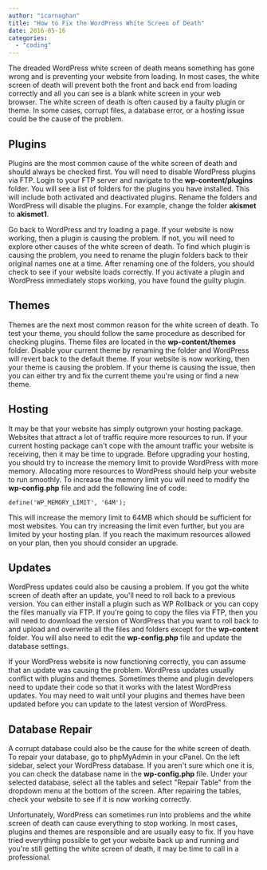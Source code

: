 ```yaml
---
author: "icarnaghan"
title: "How to Fix the WordPress White Screen of Death"
date: 2016-05-16
categories: 
  - "coding"
---
```


The dreaded WordPress white screen of death means something has gone wrong and is preventing your website from loading. In most cases, the white screen of death will prevent both the front and back end from loading correctly and all you can see is a blank white screen in your web browser. The white screen of death is often caused by a faulty plugin or theme. In some cases, corrupt files, a database error, or a hosting issue could be the cause of the problem.

## Plugins

Plugins are the most common cause of the white screen of death and should always be checked first. You will need to disable WordPress plugins via FTP. Login to your FTP server and navigate to the **wp-content/plugins** folder. You will see a list of folders for the plugins you have installed. This will include both activated and deactivated plugins. Rename the folders and WordPress will disable the plugins. For example, change the folder **akismet** to **akismet1**.

Go back to WordPress and try loading a page. If your website is now working, then a plugin is causing the problem. If not, you will need to explore other causes of the white screen of death. To find which plugin is causing the problem, you need to rename the plugin folders back to their original names one at a time. After renaming one of the folders, you should check to see if your website loads correctly. If you activate a plugin and WordPress immediately stops working, you have found the guilty plugin.

## Themes

Themes are the next most common reason for the white screen of death. To test your theme, you should follow the same procedure as described for checking plugins. Theme files are located in the **wp-content/themes** folder. Disable your current theme by renaming the folder and WordPress will revert back to the default theme. If your website is now working, then your theme is causing the problem. If your theme is causing the issue, then you can either try and fix the current theme you're using or find a new theme.

## **Hosting**

It may be that your website has simply outgrown your hosting package. Websites that attract a lot of traffic require more resources to run. If your current hosting package can't cope with the amount traffic your website is receiving, then it may be time to upgrade. Before upgrading your hosting, you should try to increase the memory limit to provide WordPress with more memory. Allocating more resources to WordPress should help your website to run smoothly. To increase the memory limit you will need to modify the **wp-config.php** file and add the following line of code:

```
define('WP_MEMORY_LIMIT', '64M');
```

This will increase the memory limit to 64MB which should be sufficient for most websites. You can try increasing the limit even further, but you are limited by your hosting plan. If you reach the maximum resources allowed on your plan, then you should consider an upgrade.

## Updates

WordPress updates could also be causing a problem. If you got the white screen of death after an update, you'll need to roll back to a previous version. You can either install a plugin such as WP Rollback or you can copy the files manually via FTP. If you're going to copy the files via FTP, then you will need to download the version of WordPress that you want to roll back to and upload and overwrite all the files and folders except for the **wp-content** folder. You will also need to edit the **wp-config.php** file and update the database settings.

If your WordPress website is now functioning correctly, you can assume that an update was causing the problem. WordPress updates usually conflict with plugins and themes. Sometimes theme and plugin developers need to update their code so that it works with the latest WordPress updates. You may need to wait until your plugins and themes have been updated before you can update to the latest version of WordPress.

## Database Repair

A corrupt database could also be the cause for the white screen of death. To repair your database, go to phpMyAdmin in your cPanel. On the left sidebar, select your WordPress database. If you aren't sure which one it is, you can check the database name in the **wp-config.php** file. Under your selected database, select all the tables and select "Repair Table" from the dropdown menu at the bottom of the screen. After repairing the tables, check your website to see if it is now working correctly.

Unfortunately, WordPress can sometimes run into problems and the white screen of death can cause everything to stop working. In most cases, plugins and themes are responsible and are usually easy to fix. If you have tried everything possible to get your website back up and running and you're still getting the white screen of death, it may be time to call in a professional.
